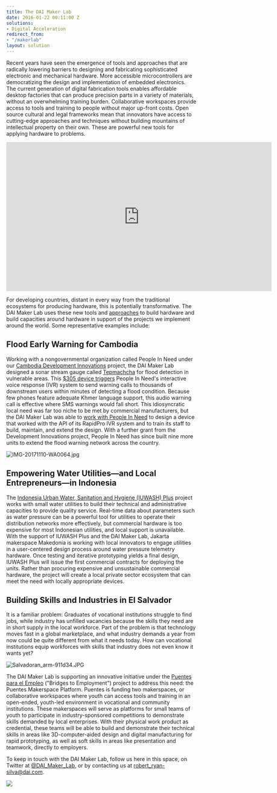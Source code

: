 ```yaml
---
title: The DAI Maker Lab
date: 2016-01-22 00:11:00 Z
solutions:
- Digital Acceleration
redirect_from:
- "/makerlab"
layout: solution
---
```


Recent years have seen the emergence of tools and approaches that are radically lowering barriers to designing and fabricating sophisticated electronic and mechanical hardware. More accessible microcontrollers are democratizing the design and implementation of embedded electronics. The current generation of digital fabrication tools enables affordable desktop factories that can produce precision parts in a variety of materials, without an overwhelming training burden. Collaborative workspaces provide access to tools and training to people without major up-front costs. Open source cultural and legal frameworks mean that innovators have access to cutting-edge approaches and techniques without building mountains of intellectual property on their own. These are powerful new tools for applying hardware to problems.

<iframe src="https://player.vimeo.com/video/130582276" width="703" height="394" frameborder="0" webkitallowfullscreen="" mozallowfullscreen="" allowfullscreen=""></iframe>

For developing countries, distant in every way from the traditional ecosystems for producing hardware, this is potentially transformative. The DAI Maker Lab uses these new tools and [approaches](https://prezi.com/pxbdaizrkbrf/diy-development/) to build hardware and build capacities around hardware in support of the projects we implement around the world. Some representative examples include:

## Flood Early Warning for Cambodia

Working with a nongovernmental organization called People In Need under our [Cambodia Development Innovations](https://www.dai.com/our-work/projects/cambodia-development-innovations) project, the DAI Maker Lab designed a sonar stream gauge called [Tepmachcha](https://github.com/DAI-Maker-Lab/tepmachcha) for flood detection in vulnerable areas. This [$305 device triggers](http://nymag.com/developing/2018/10/low-cost-sonar-tepmachcha-alert-hyperlocal-cambodia-floods.html) People In Need's interactive voice response (IVR) system to send warning calls to thousands of downstream users within minutes of detecting a flood condition. Because few phones feature adequate Khmer language support, this audio warning call is effective where SMS warnings would fall short. This idiosyncratic local need was far too niche to be met by commercial manufacturers, but the DAI Maker Lab was able to [work with People In Need](https://makezine.com/2018/09/03/made-in-cambodia/) to design a device that worked with the API of its RapidPro IVR system and to train its staff to build, maintain, and extend the design. With a further grant from the Development Innovations project, People In Need has since built nine more units to extend the flood warning network across the country.

![IMG-20171110-WA0064.jpg](/uploads/IMG-20171110-WA0064.jpg)

## Empowering Water Utilities—and Local Entrepreneurs—in Indonesia

The [Indonesia Urban Water, Sanitation and Hygiene (IUWASH) Plus](https://www.dai.com/our-work/projects/indonesia-urban-water-sanitation-and-hygiene-iuwash) project works with small water utilities to build their technical and administrative capacities to provide quality service. Real-time data about parameters such as water pressure can be a powerful tool for utilities to operate their distribution networks more effectively, but commercial hardware is too expensive for most Indonesian utilities, and local support is unavailable. With the support of IUWASH Plus and the DAI Maker Lab, Jakarta makerspace Makedonia is working with local innovators to engage utilities in a user-centered design process around water pressure telemetry hardware. Once testing and iterative prototyping yields a final design, IUWASH Plus will issue the first commercial contracts for deploying the units. Rather than procuring expensive and unsustainable commercial hardware, the project will create a local private sector ecosystem that can meet the need with locally appropriate devices.

## Building Skills and Industries in El Salvador

It is a familiar problem: Graduates of vocational institutions struggle to find jobs, while industry has unfilled vacancies because the skills they need are in short supply in the local workforce. Part of the problem is that technology moves fast in a global marketplace, and what industry demands a year from now could be quite different from what it needs today. How can vocational institutions equip workforces with skills that industry does not even know it wants yet? 

![Salvadoran_arm-911d34.JPG](/uploads/Salvadoran_arm-911d34.JPG)

The DAI Maker Lab is supporting an innovative initiative under the [Puentes para el Empleo](https://www.dai.com/our-work/projects/usaid-el-salvador-puentes-para-el-empleo-bridges-employment-project) ("Bridges to Employment") project to address this need: the Puentes Makerspace Platform. Puentes is funding two makerspaces, or collaborative workspaces where youth can access tools and training in an open-ended, youth-led environment in vocational and community institutions. These makerspaces will serve as platforms for small teams of youth to participate in industry-sponsored competitions to demonstrate skills demanded by local enterprises. With their physical work product as credential, these teams will be able to build and demonstrate their technical skills in areas like 3D-computer-aided design and digital manufacturing for rapid prototyping, as well as soft skills in areas like presentation and teamwork, directly to employers. 

To keep in touch with the DAI Maker Lab, follow us here in this space, on Twitter at [@DAI_Maker_Lab](http://twitter.com/DAI_Maker_Lab), or by contacting us at [robert_ryan-silva@dai.com](mailto:robert_ryan-silva@dai.com).

![](/uploads/rob.jpg)